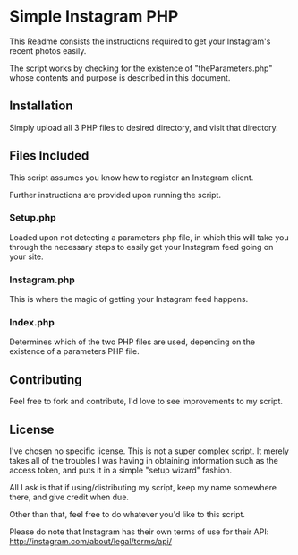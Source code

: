 Simple Instagram PHP
=============

This Readme consists the instructions required to get your Instagram's recent photos easily.

The script works by checking for the existence of "theParameters.php" whose contents and purpose is described in this document.


Installation
-----------

Simply upload all 3 PHP files to desired directory, and visit that directory.


Files Included
-----

This script assumes you know how to register an Instagram client.

Further instructions are provided upon running the script.

### Setup.php

Loaded upon not detecting a parameters php file, in which this will take you through the necessary steps to easily get your Instagram feed going on your site.

### Instagram.php

This is where the magic of getting your Instagram feed happens.

### Index.php

Determines which of the two PHP files are used, depending on the existence of a parameters PHP file.


Contributing
------------

Feel free to fork and contribute, I'd love to see improvements to my script.

License
------------

I've chosen no specific license. This is not a super complex script. It merely takes all of the troubles I was having in obtaining information such as the access token, and puts it in a simple "setup wizard" fashion.

All I ask is that if using/distributing my script, keep my name somewhere there, and give credit when due.

Other than that, feel free to do whatever you'd like to this script.

Please do note that Instagram has their own terms of use for their API:
http://instagram.com/about/legal/terms/api/



        
          

